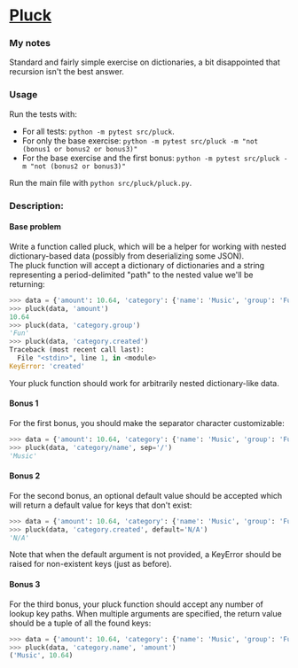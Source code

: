 # [Pluck](https://www.pythonmorsels.com/exercises/4932f67db2734adda695d20e4441c249)

### My notes
Standard and fairly simple exercise on dictionaries, a bit disappointed that recursion isn't the best answer. 


### Usage
Run the tests with:
- For all tests: `python -m pytest src/pluck`.
- For only the base exercise: `python -m pytest src/pluck -m "not (bonus1 or bonus2 or bonus3)"`
- For the base exercise and the first bonus: `python -m pytest src/pluck -m "not (bonus2 or bonus3)"`

Run the main file with `python src/pluck/pluck.py`.

### Description:
#### Base problem
Write a function called pluck, which will be a helper for working with nested dictionary-based data (possibly from deserializing some JSON).\
The pluck function will accept a dictionary of dictionaries and a string representing a period-delimited "path" to the nested value we'll be returning:

```python
>>> data = {'amount': 10.64, 'category': {'name': 'Music', 'group': 'Fun'}}
>>> pluck(data, 'amount')
10.64
>>> pluck(data, 'category.group')
'Fun'
>>> pluck(data, 'category.created')
Traceback (most recent call last):
  File "<stdin>", line 1, in <module>
KeyError: 'created'
```
Your pluck function should work for arbitrarily nested dictionary-like data.

#### Bonus 1
For the first bonus, you should make the separator character customizable:

```python
>>> data = {'amount': 10.64, 'category': {'name': 'Music', 'group': 'Fun'}}
>>> pluck(data, 'category/name', sep='/')
'Music'
```

#### Bonus 2
For the second bonus, an optional default value should be accepted which will return a default value for keys that don't exist:
```python
>>> data = {'amount': 10.64, 'category': {'name': 'Music', 'group': 'Fun'}}
>>> pluck(data, 'category.created', default='N/A')
'N/A'
```
Note that when the default argument is not provided, a KeyError should be raised for non-existent keys (just as before).

#### Bonus 3
For the third bonus, your pluck function should accept any number of lookup key paths. When multiple arguments are specified, the return value should be a tuple of all the found keys:
```python
>>> data = {'amount': 10.64, 'category': {'name': 'Music', 'group': 'Fun'}}
>>> pluck(data, 'category.name', 'amount')
('Music', 10.64)
```
